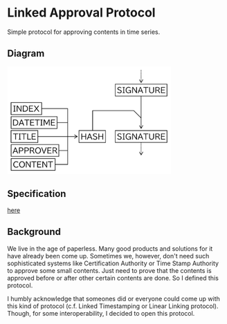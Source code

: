 # Linked Approval Protocol
Simple protocol for approving contents in time series.

## Diagram
<img src="images/diagram.png" width=75%>

## Specification
[here](specification.md)

## Background
We live in the age of paperless. Many good products and solutions for it have already been come up. Sometimes we, however,
don't need such sophisticated systems like Certification Authority or Time Stamp Authority to approve some small contents.
Just need to prove that the contents is approved before or after other certain contents are done.
So I defined this protocol.  
  
I humbly acknowledge that someones did or everyone could come up with this kind of protocol
(c.f. Linked Timestamping or Linear Linking protocol). Though, for some interoperability, I decided to open this protocol.
